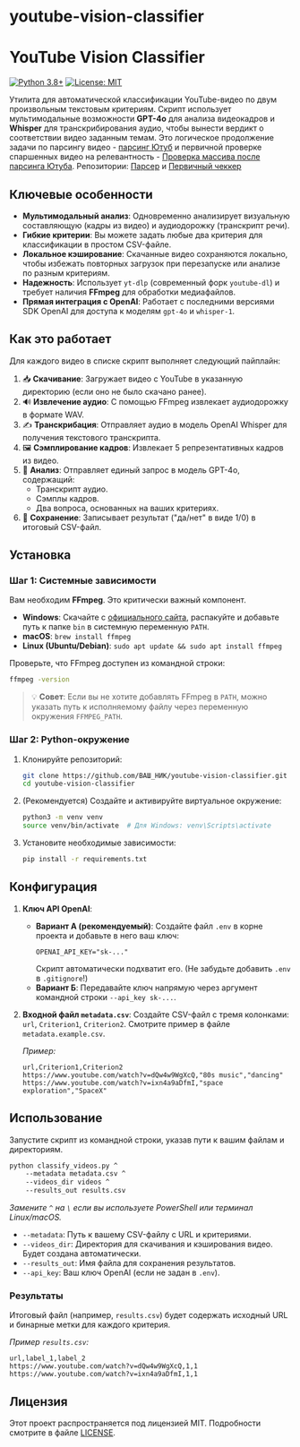 # youtube-vision-classifier
# YouTube Vision Classifier

[![Python 3.8+](https://img.shields.io/badge/python-3.8+-blue.svg)](https://www.python.org/downloads/)
[![License: MIT](https://img.shields.io/badge/License-MIT-yellow.svg)](https://opensource.org/licenses/MIT)

Утилита для автоматической классификации YouTube-видео по двум произвольным текстовым критериям. Скрипт использует мультимодальные возможности **GPT-4o** для анализа видеокадров и **Whisper** для транскрибирования аудио, чтобы вынести вердикт о соответствии видео заданным темам.
Это логическое продолжение задачи по парсингу видео - [парсинг Ютуб](https://autoparse.tech/kejsy/parsing-youtube/) и первичной проверке спаршенных видео на релевантность - [Проверка массива после парсинга Ютуба](https://autoparse.tech/kejsy/script-proverki-relevantnosti/). 
Репозитории: [Парсер](https://github.com/kentavr009/Youtube-Parser) и [Первичный чеккер](https://github.com/kentavr009/relevance_analyzer)

## Ключевые особенности

-   **Мультимодальный анализ**: Одновременно анализирует визуальную составляющую (кадры из видео) и аудиодорожку (транскрипт речи).
-   **Гибкие критерии**: Вы можете задать любые два критерия для классификации в простом CSV-файле.
-   **Локальное кэширование**: Скачанные видео сохраняются локально, чтобы избежать повторных загрузок при перезапуске или анализе по разным критериям.
-   **Надежность**: Использует `yt-dlp` (современный форк `youtube-dl`) и требует наличия **FFmpeg** для обработки медиафайлов.
-   **Прямая интеграция с OpenAI**: Работает с последними версиями SDK OpenAI для доступа к моделям `gpt-4o` и `whisper-1`.

## Как это работает

Для каждого видео в списке скрипт выполняет следующий пайплайн:

1.  📥 **Скачивание**: Загружает видео с YouTube в указанную директорию (если оно не было скачано ранее).
2.  🔊 **Извлечение аудио**: С помощью FFmpeg извлекает аудиодорожку в формате WAV.
3.  ✍️ **Транскрибация**: Отправляет аудио в модель OpenAI Whisper для получения текстового транскрипта.
4.  🖼️ **Сэмплирование кадров**: Извлекает 5 репрезентативных кадров из видео.
5.  🧠 **Анализ**: Отправляет единый запрос в модель GPT-4o, содержащий:
    *   Транскрипт аудио.
    *   Сэмплы кадров.
    *   Два вопроса, основанных на ваших критериях.
6.  💾 **Сохранение**: Записывает результат ("да/нет" в виде 1/0) в итоговый CSV-файл.

## Установка

### Шаг 1: Системные зависимости

Вам необходим **FFmpeg**. Это критически важный компонент.

-   **Windows**: Скачайте с [официального сайта](https://ffmpeg.org/download.html), распакуйте и добавьте путь к папке `bin` в системную переменную `PATH`.
-   **macOS**: `brew install ffmpeg`
-   **Linux (Ubuntu/Debian)**: `sudo apt update && sudo apt install ffmpeg`

Проверьте, что FFmpeg доступен из командной строки:
```bash
ffmpeg -version
```
> 💡 **Совет**: Если вы не хотите добавлять FFmpeg в `PATH`, можно указать путь к исполняемому файлу через переменную окружения `FFMPEG_PATH`.

### Шаг 2: Python-окружение

1.  Клонируйте репозиторий:
    ```bash
    git clone https://github.com/ВАШ_НИК/youtube-vision-classifier.git
    cd youtube-vision-classifier
    ```

2.  (Рекомендуется) Создайте и активируйте виртуальное окружение:
    ```bash
    python3 -m venv venv
    source venv/bin/activate  # Для Windows: venv\Scripts\activate
    ```

3.  Установите необходимые зависимости:
    ```bash
    pip install -r requirements.txt
    ```

## Конфигурация

1.  **Ключ API OpenAI**:
    *   **Вариант А (рекомендуемый)**: Создайте файл `.env` в корне проекта и добавьте в него ваш ключ:
        ```
        OPENAI_API_KEY="sk-..."
        ```
        Скрипт автоматически подхватит его. (Не забудьте добавить `.env` в `.gitignore`!)
    *   **Вариант Б**: Передавайте ключ напрямую через аргумент командной строки `--api_key sk-...`.

2.  **Входной файл `metadata.csv`**:
    Создайте CSV-файл с тремя колонками: `url`, `Criterion1`, `Criterion2`.
    Смотрите пример в файле `metadata.example.csv`.

    *Пример:*
    ```csv
    url,Criterion1,Criterion2
    https://www.youtube.com/watch?v=dQw4w9WgXcQ,"80s music","dancing"
    https://www.youtube.com/watch?v=ixn4a9aDfmI,"space exploration","SpaceX"
    ```

## Использование

Запустите скрипт из командной строки, указав пути к вашим файлам и директориям.

```bash
python classify_videos.py ^
    --metadata metadata.csv ^
    --videos_dir videos ^
    --results_out results.csv
```
*Замените `^` на `\` если вы используете PowerShell или терминал Linux/macOS.*

-   `--metadata`: Путь к вашему CSV-файлу с URL и критериями.
-   `--videos_dir`: Директория для скачивания и кэширования видео. Будет создана автоматически.
-   `--results_out`: Имя файла для сохранения результатов.
-   `--api_key`: Ваш ключ OpenAI (если не задан в `.env`).

### Результаты

Итоговый файл (например, `results.csv`) будет содержать исходный URL и бинарные метки для каждого критерия.

*Пример `results.csv`:*
```csv
url,label_1,label_2
https://www.youtube.com/watch?v=dQw4w9WgXcQ,1,1
https://www.youtube.com/watch?v=ixn4a9aDfmI,1,1
```

## Лицензия

Этот проект распространяется под лицензией MIT. Подробности смотрите в файле [LICENSE](LICENSE).
